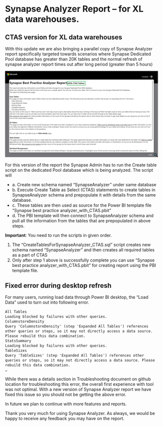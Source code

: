 # Synapse Analyzer Report – for XL data warehouses.

## CTAS version for XL data warehouses
With this update we are also bringing a parallel copy of Synapse Analyzer report specifically targeted towards scenarios where Synapse Dedicated Pool database has greater than 20K tables and the normal refresh of synapse analyzer report times out after long period (greater than 5 hours)

![Synapse Analyzer with CTAS](../img/Synapse-Analyzer-with-CTAS-Tables-About-Page.png "Synapse Analyzer with CTAS")

For this version of the report the Synapse Admin has to run the Create table script on the dedicated Pool database which is being analyzed. The script will 

- a. Create new schema named “SynapseAnalyzer” under same database
- b. Execute Create Table as Select (CTAS) statements to create tables in SynapseAnalyzer schema and prepopulate it with details from the same database. 
- c. These tables are then used as source for the Power BI template file “Synapse best practice analyzer_with_CTAS.pbit” 
- d. The PBI template will then connect to SynapseAnalyzer schema and pull all the information from the tables that are prepopulated in above steps.  

**Important**: You need to run the scripts in given order.

1. The “CreateTablesForSynapseAnalyzer_CTAS.sql” script creates new schema named “SynapseAnalyzer” and then creates all required tables as a part of CTAS
2. Only after  step 1 above is successfully complete you can use “Synapse best practice analyzer_with_CTAS.pbit” for creating report using the PBI template file.

## Fixed error during desktop refresh 
For many users, running load data through Power BI desktop, the “Load Data” used to turn out into following error. 

    All Tables
    Loading blocked by failures with other queries.
    ColumnstoreDensity
    Query 'ColumnstoreDensity' (step 'Expanded All Tables') references other queries or steps, so it may not directly access a data source. Please rebuild this data combination.
    StatsSummary
    Loading blocked by failures with other queries.
    TableSizes
    Query 'TableSizes' (step 'Expanded All Tables') references other queries or steps, so it may not directly access a data source. Please rebuild this data combination.
    …

While there was a details section in Troubleshooting document on github location for troubleshooting this error, the overall first experience with tool was not optimal. With a new version of Synapse Analyzer report we have fixed this issue so you should not be getting the above error.

In future we plan to continue with more features and reports.

Thank you very much for using Synapse Analyzer. As always, we would be happy to receive any feedback you may have on the report. 




